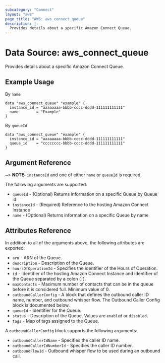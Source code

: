 ```yaml
---
subcategory: "Connect"
layout: "aws"
page_title: "AWS: aws_connect_queue"
description: |-
  Provides details about a specific Amazon Connect Queue.
---
```


# Data Source: aws\_connect\_queue

Provides details about a specific Amazon Connect Queue.

## Example Usage

By `name`

```hcl
data "aws_connect_queue" "example" {
  instance_id = "aaaaaaaa-bbbb-cccc-dddd-111111111111"
  name        = "Example"
}
```

By `queueId`

```hcl
data "aws_connect_queue" "example" {
  instance_id = "aaaaaaaa-bbbb-cccc-dddd-111111111111"
  queue_id    = "cccccccc-bbbb-cccc-dddd-111111111111"
}
```

## Argument Reference

\~> **NOTE:** `instanceId` and one of either `name` or `queueId` is required.

The following arguments are supported:

* `queueId` - (Optional) Returns information on a specific Queue by Queue id
* `instanceId` - (Required) Reference to the hosting Amazon Connect Instance
* `name` - (Optional) Returns information on a specific Queue by name

## Attributes Reference

In addition to all of the arguments above, the following attributes are exported:

* `arn` - ARN of the Queue.
* `description` - Description of the Queue.
* `hoursOfOperationId` - Specifies the identifier of the Hours of Operation.
* `id` - Identifier of the hosting Amazon Connect Instance and identifier of the Queue separated by a colon (`:`).
* `maxContacts` - Maximum number of contacts that can be in the queue before it is considered full. Minimum value of 0.
* `outboundCallerConfig` - A block that defines the outbound caller ID name, number, and outbound whisper flow. The Outbound Caller Config block is documented below.
* `queueId` - Identifier for the Queue.
* `status` - Description of the Queue. Values are `enabled` or `disabled`.
* `tags` - Map of tags assigned to the Queue.

A `outboundCallerConfig` block supports the following arguments:

* `outboundCallerIdName` - Specifies the caller ID name.
* `outboundCallerIdNumberId` - Specifies the caller ID number.
* `outboundFlowId` - Outbound whisper flow to be used during an outbound call.
